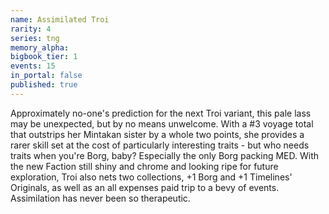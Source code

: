 ```yaml
---
name: Assimilated Troi
rarity: 4
series: tng
memory_alpha:
bigbook_tier: 1
events: 15
in_portal: false
published: true
---
```


Approximately no-one's prediction for the next Troi variant, this pale lass may be unexpected, but by no means unwelcome. With a #3 voyage total that outstrips her Mintakan sister by a whole two points, she provides a rarer skill set at the cost of particularly interesting traits - but who needs traits when you're Borg, baby? Especially the only Borg packing MED. With the new Faction still shiny and chrome and looking ripe for future exploration, Troi also nets two collections, +1 Borg and +1 Timelines' Originals, as well as an all expenses paid trip to a bevy of events. Assimilation has never been so therapeutic.
